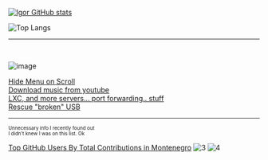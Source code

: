 
  
  [![Igor GitHub stats](https://github-readme-stats.vercel.app/api?username=lnxfsf&show_icons=true&theme=dark#gh-dark-mode-only)](https://github.com/anuraghazra/github-readme-stats#gh-dark-mode-only) 



<!-- ![Igor GitHub stats](https://github-readme-stats.vercel.app/api?username=lnxfsf&show=reviews,discussions_started,discussions_answered,prs_merged,prs_merged_percentage&show_icons=true&theme=dark#gh-dark-mode-only) -->




<!-- ![Top Langs](https://github-readme-stats.vercel.app/api/top-langs/?username=lnxfsf&langs_count=20&theme=dark&layout=pie) -->


![Top Langs](https://github-readme-stats.vercel.app/api/top-langs/?username=lnxfsf&langs_count=20&theme=dark&layout=donut)


 ----
  <br>
  
![image](https://img.shields.io/badge/dev.to-0A0A0A?style=for-the-badge&logo=devdotto&logoColor=white)

[Hide Menu on Scroll](https://dev.to/darty/hide-menu-on-scroll-548k)<br>
[Download music from youtube](https://dev.to/darty/download-music-from-youtube-m8l)<br>
[LXC, and more servers... port forwarding.. stuff](https://dev.to/darty/lxc-and-more-servers-port-forwarding-stuff-3nn2)<br>
[Rescue "broken" USB](https://dev.to/darty/rescue-broken-usb-1mgc)<br>

----
<sup><sub>Unnecessary info I recently found out</sub></sup><br>
<sup><sub>I didn't knew I was on this list. Ok </sub></sup>


[Top GitHub Users By Total Contributions in Montenegro](https://github.com/gayanvoice/top-github-users/blob/main/markdown/total_contributions/montenegro.md)
![3](https://github.com/lnxfsf/lnxfsf/assets/99252096/6bdade33-0628-4b96-9832-0155b47c667c)
![4](https://github.com/lnxfsf/lnxfsf/assets/99252096/b8606706-aef8-40ee-a669-dbb121d3c2e9)







 
